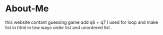 # About-Me

this website contant guessing game
add q6 + q7 
I used for loop  and make  list in html in tow ways order list and unordered list .


